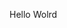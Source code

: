 Hello Wolrd
































































































































































































































































































































































































































































































































































































































































































































































































































































































































































































































































































































































































































































































































































































































































































































































































































































































































































































































































































































































































































































































































































































































































































































































































































































































































































































































































































































































































































































































